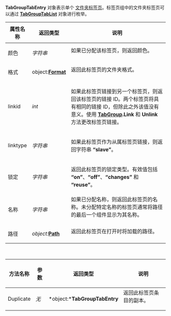 **TabGroupTabEntry** 对象表示单个 [文件夹标签页](/Manual/basic_concepts/the_lister/tabs/README.zh.md)。标签页组中的文件夹标签页可以通过 **[TabGroupTabList](tabgrouptablist.zh.md)** 对象进行枚举。

<table>
<thead><tr><th>
属性名称</th><th>
返回类型</th><th>

**说明**
</th></tr></thead><tbody><tr><td>
颜色</td><td>

*字符串*</td><td>
如果已分配该标签页，则返回颜色。
</td></tr><tr><td>
格式</td><td>

object:**[Format](format.zh.md)**</td><td>
返回此标签页的文件夹格式。
</td></tr><tr><td>
linkid</td><td>

*int*</td><td>

如果此标签页链接到另一个标签页，则返回该标签页的链接 ID。两个标签页将具有相同的链接 ID，但除此之外该值没有意义。使用 **[TabGroup](tabgroup.zh.md).Link** 和 **Unlink** 方法更改标签页链接。
</td></tr><tr><td>
linktype</td><td>

*字符串*</td><td>

如果此标签页作为从属标签页链接，则返回字符串 **“slave”**。
</td></tr><tr><td>
锁定</td><td>

*字符串*</td><td>

返回此标签页的锁定类型。有效值包括 **“on”**、**“off”**、**“changes”** 和 **“reuse”**。
</td></tr><tr><td>
名称</td><td>

*字符串*</td><td>
如果已分配名称，则返回此标签页的名称。未分配特定名称的标签页通常将路径的最后一个组件显示为其名称。
</td></tr><tr><td>
路径</td><td>

*object:***[Path](path.zh.md)**</td><td>
返回此标签页在打开时将加载的路径。
</td></tr></tbody>
</table>

 

<table>
<thead><tr><th>

**方法名称**</th><th>

**参数**</th><th>

**返回类型**</th><th>

**说明**
</th></tr></thead><tbody><tr><td>
Duplicate</td><td>

*无*</td><td>

*object:***TabGroupTabEntry**</td><td>
返回此标签页条目的副本。
</td></tr></tbody>
</table>

 